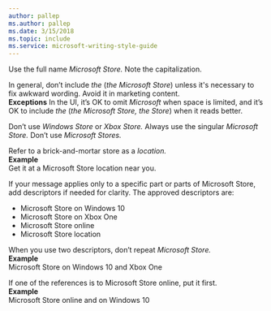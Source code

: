 ```yaml
---
author: pallep
ms.author: pallep
ms.date: 3/15/2018
ms.topic: include
ms.service: microsoft-writing-style-guide
---
```


Use the full name *Microsoft Store.* Note the capitalization.

In general, don’t include *the* (*the Microsoft Store*) unless it's necessary to fix awkward wording. Avoid it in marketing content.<br />
**Exceptions** In the UI, it’s OK to omit *Microsoft* when space is limited, and it’s OK to include *the* (*the Microsoft Store, the Store*) when it reads better.

Don’t use *Windows Store* or *Xbox Store.* Always use the singular *Microsoft Store.* Don’t use *Microsoft Stores.*

Refer to a brick-and-mortar store as a *location.*   
**Example** <br />Get it at a Microsoft Store location near you.

If your message applies only to a specific part or parts of Microsoft Store, add descriptors if needed for clarity. The approved descriptors are:
- Microsoft Store on Windows 10
- Microsoft Store on Xbox One
- Microsoft Store online
- Microsoft Store location 

When you use two descriptors, don’t repeat *Microsoft Store.*  
**Example** <br />Microsoft Store on Windows 10 and Xbox One

If one of the references is to Microsoft Store online, put it first.  
**Example** <br />Microsoft Store online and on Windows 10
